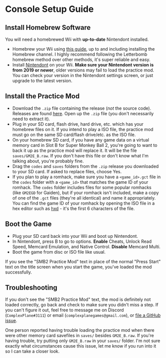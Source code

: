 # Console Setup Guide

## Install Homebrew Software

You will need a homebrewed Wii with **up-to-date** Nintendont installed.

* Homebrew your Wii using [this guide](https://wii.guide), up to and including installing the Homebrew channel. I
   highly recommend following the Letterbomb homebrew method over other methods, it's super reliable and easy.
* Install [Nintendont](https://github.com/FIX94/Nintendont) on your Wii. **Make sure your Nintendont version is from
   2019 or newer**, older versions may fail to load the practice mod. You can check your version in the Nintendont
   settings screen, or just upgrade to the latest version.
   
## Install the Practice Mod

* Download the `.zip` file containing the release (_not_ the source code). Releases are
   found [here](https://github.com/complexplane/apesphere/releases). Open up the `.zip` file (you don't necessarily need
   to extract it).
* Plug in your SD card, flash drive, hard drive, etc. which has your homebrew files on it. If you intend to play a ISO
   file, the practice mod must go on the same SD card/flash drive/etc. as the ISO file.
* On your homebrew SD card, if you have any game data on a virtual memory card in Slot B for Super Monkey Ball 2,
   you're going to want to back it up as the practice mod will replace it. It will be the file `saves/GM2E_B.raw`. If
   you don't have this file or don't know what I'm talking about, you're probably fine.
* Drag the `codes` and `saves` folders from the `.zip` release you downloaded to your SD card. If asked to replace
   files, choose Yes.
* If you plan to play a romhack, make sure you have a `<game_id>.gct` file in the `codes` folder with a `<game_id>` that matches the game ID of your romhack. The `codes` folder includes files for some popular romhacks (like `GM2EGD` for Gaiden), but if your romhack isn't included, make a copy of one of the `.gct` files (they're all identical) and name it appropriately. You can find the game ID of your romhack by opening the ISO file in a hex editor such as [hxd](https://mh-nexus.de/en/hxd/) - it's the first 6 characters of the file.

## Boot the Game

* Plug your SD card back into your Wii and boot up Nintendont.
* In Nintendont, press B to go to options. **Enable** Cheats, Unlock Read Speed, Memcard Emulation, and Native
   Control. **Disable** Memcard Multi.
* Boot the game from disc or ISO file like usual.

If you see the "SMB2 Practice Mod" text in place of the normal "Press Start" text on the title screen when you start the
game, you've loaded the mod successfully.

## Troubleshooting

If you don't see the "SMB2 Practice Mod" text, the mod is definitely not loaded correctly, go back and check to make sure you didn't miss a step. If you can't figure it out, feel free to message me on
Discord (`ComplexPlane#3111`) or email (`complexplanegames@gmail.com`), or [file a GitHub issue](https://github.com/ComplexPlane/SMB2PracticeMod/issues).

One person reported having trouble loading the practice mod when there were other memory card savefiles in `saves/` besides `GM2E_B.raw`. If you're having trouble, try putting only `GM2E_B.raw` in your `saves/` folder. I'm not sure exactly what circumstances cause this issue, let me know if you run into it so I can take a closer look.

